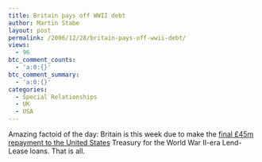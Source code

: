 ```yaml
---
title: Britain pays off WWII debt
author: Martin Stabe
layout: post
permalink: /2006/12/28/britain-pays-off-wwii-debt/
views:
  - 96
btc_comment_counts:
  - 'a:0:{}'
btc_comment_summary:
  - 'a:0:{}'
categories:
  - Special Relationships
  - UK
  - USA
---
```

Amazing factoid of the day: Britain is this week due to make the [final £45m repayment to the United States][1] Treasury for the World War II-era Lend-Lease loans. That is all.

 [1]: http://www.owen.org/blog/633